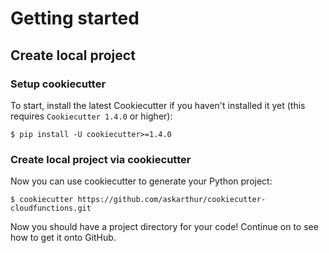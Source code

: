 # Getting started

## Create local project

### Setup cookiecutter
To start, install the latest Cookiecutter if you haven't installed it yet (this requires
`Cookiecutter 1.4.0` or higher):  

`$ pip install -U cookiecutter>=1.4.0`

### Create local project via cookiecutter

Now you can use cookiecutter to generate your Python project:

`$ cookiecutter https://github.com/askarthur/cookiecutter-cloudfunctions.git`

Now you should have a project directory for your code! Continue on to see how to get it onto GitHub.

